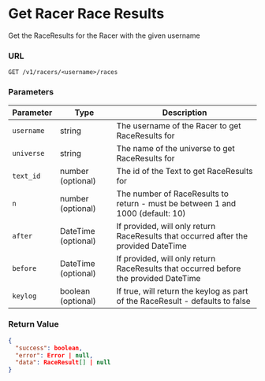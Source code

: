 # Get Racer Race Results

Get the RaceResults for the Racer with the given username

### URL

`GET /v1/racers/<username>/races`

### Parameters

| Parameter  | Type                | Description                                                                          |
|------------|---------------------|--------------------------------------------------------------------------------------|
| `username` | string              | The username of the Racer to get RaceResults for                                     |
| `universe` | string              | The name of the universe to get RaceResults for                                      |
| `text_id`  | number (optional)   | The id of the Text to get RaceResults for                                            |
| `n`        | number (optional)   | The number of RaceResults to return - must be between 1 and 1000 (default: 10)       |
| `after`    | DateTime (optional) | If provided, will only return RaceResults that occurred after the provided DateTime  |
| `before`   | DateTime (optional) | If provided, will only return RaceResults that occurred before the provided DateTime |
| `keylog`   | boolean (optional)  | If true, will return the keylog as part of the RaceResult - defaults to false        |

### Return Value

```json
{
  "success": boolean,
  "error": Error | null,
  "data": RaceResult[] | null
}
```